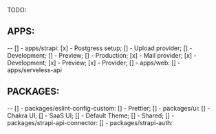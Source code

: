 TODO:

## APPS:

--
[] - apps/strapi:
[x] - Postgress setup;
[] - Upload provider;
[] - Development;
[] - Preview;
[] - Production;
[x] - Mail provider;
[x] - Development;
[x] - Preview;
[x] - Provider;
[] - apps/web:
[] - apps/serveless-api

## PACKAGES:

--
[] - packages/eslint-config-custom:
[] - Prettier;
[] - packages/ui:
[] - Chakra UI;
[] - SaaS UI;
[] - Default Theme;
[] - Shared;
[] - packages/strapi-api-connector:
[] - packages/strapi-auth:
